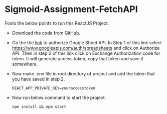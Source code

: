 # Sigmoid-Assignment-FetchAPI

Foolo the below points to run this ReactJS Project.

* Download the code from GitHub.
* Go the the [link](https://developers.google.com/oauthplayground/?code=4/0AWtgzh5u6kvlO_oJsGfGK5pEwtIgnoOXjPaFTcI86zaFWhM_TV-g_XGiKAs4z7Uzc1v59Q&scope=https://www.googleapis.com/auth/spreadsheets) to authorize Google Sheet API. In Step 1 of this link select https://www.googleapis.com/auth/spreadsheets and click on Authorize API. Then in step 2 of this link click on Exchange Authorization code for token. It will generate access token, copy that token and save it somewhere.
* Now make .env file in root directory of project and add the token that you have saved in step 2.

  `REACT_APP_PRIVATE_KEY=youraccesstoken`
* Now run below command to start the project.

  `npm install && npm start`
